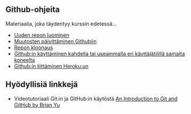 ## Github-ohjeita

Materiaalia, joka täydentyy kurssin edetessä...

- [Uuden repon luominen](./uusirepo.html)
- [Muutosten päivittäminen Githubiin](./muutostenpaivitys.html)
- [Repon kloonaus](./kloonaus.html)
- [Github:in käyttäminen kahdella tai useammalla eri käyttäjätilillä samalta koneelta](./useampitili.md)
- [Github:in liittäminen Heroku:un](./heroku.md)

## Hyödyllisiä linkkejä

- Videotutoriaali Git:in ja GitHub:in käytöstä [An Introduction to Git and GitHub by Brian Yu](https://youtu.be/MJUJ4wbFm_A)
